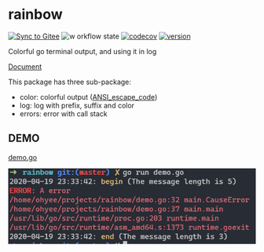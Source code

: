 # rainbow

[![Sync to Gitee](https://github.com/OhYee/rainbow/workflows/Sync%20to%20Gitee/badge.svg)](https://gitee.com/OhYee/rainbow) ![w
orkflow state](https://github.com/OhYee/rainbow/workflows/test/badge.svg) [![codecov](https://codecov.io/gh/OhYee/rainbow/branch/master/graph/badge.svg)](https://codecov.io/gh/OhYee/rainbow) [![version](https://img.shields.io/github/v/tag/OhYee/rainbow)](https://github.com/OhYee/rainbow/tags)

Colorful go terminal output, and using it in log

[Document](https://pkg.go.dev/github.com/OhYee/rainbow?tab=overview)

This package has three sub-package:
- color: colorful output ([ANSI_escape_code](https://en.wikipedia.org/wiki/ANSI_escape_code))
- log: log with prefix, suffix and color
- errors: error with call stack

## DEMO
[demo.go](demo.go)

![result](screenshot/screenshot.png)